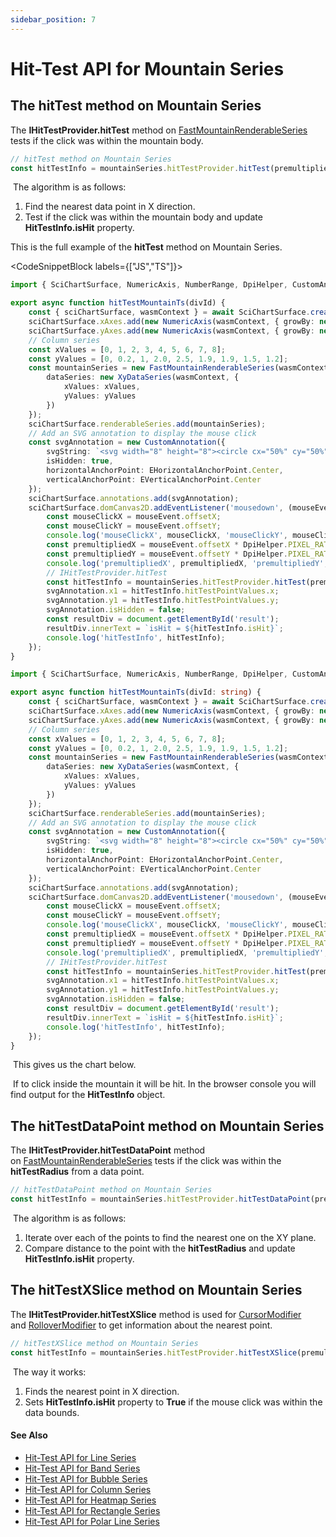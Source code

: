 ```yaml
---
sidebar_position: 7
---
```


# Hit-Test API for Mountain Series

The hitTest method on Mountain Series
-------------------------------------

The **IHitTestProvider.hitTest** method on [FastMountainRenderableSeries](/2d-charts/chart-types/hit-test-api/fast-mountain-renderable-series) tests if the click was within the mountain body.

```ts
// hitTest method on Mountain Series
const hitTestInfo = mountainSeries.hitTestProvider.hitTest(premultipliedX, premultipliedY);
```

 The algorithm is as follows:

1.  Find the nearest data point in X direction.
2.  Test if the click was within the mountain body and update **HitTestInfo.isHit** property.

This is the full example of the **hitTest** method on Mountain Series.

<CodeSnippetBlock labels={["JS","TS"]}>
```ts showLineNumbers
import { SciChartSurface, NumericAxis, NumberRange, DpiHelper, CustomAnnotation, EHorizontalAnchorPoint, EVerticalAnchorPoint, XyDataSeries, FastMountainRenderableSeries } from "scichart";

export async function hitTestMountainTs(divId) {
    const { sciChartSurface, wasmContext } = await SciChartSurface.create(divId);
    sciChartSurface.xAxes.add(new NumericAxis(wasmContext, { growBy: new NumberRange(0.05, 0.05) }));
    sciChartSurface.yAxes.add(new NumericAxis(wasmContext, { growBy: new NumberRange(0.05, 0.05) }));
    // Column series
    const xValues = [0, 1, 2, 3, 4, 5, 6, 7, 8];
    const yValues = [0, 0.2, 1, 2.0, 2.5, 1.9, 1.9, 1.5, 1.2];
    const mountainSeries = new FastMountainRenderableSeries(wasmContext, {
        dataSeries: new XyDataSeries(wasmContext, {
            xValues: xValues,
            yValues: yValues
        })
    });
    sciChartSurface.renderableSeries.add(mountainSeries);
    // Add an SVG annotation to display the mouse click
    const svgAnnotation = new CustomAnnotation({
        svgString: `<svg width="8" height="8"><circle cx="50%" cy="50%" r="4" fill="#FF0000"/></svg>`,
        isHidden: true,
        horizontalAnchorPoint: EHorizontalAnchorPoint.Center,
        verticalAnchorPoint: EVerticalAnchorPoint.Center
    });
    sciChartSurface.annotations.add(svgAnnotation);
    sciChartSurface.domCanvas2D.addEventListener('mousedown', (mouseEvent) => {
        const mouseClickX = mouseEvent.offsetX;
        const mouseClickY = mouseEvent.offsetY;
        console.log('mouseClickX', mouseClickX, 'mouseClickY', mouseClickY);
        const premultipliedX = mouseEvent.offsetX * DpiHelper.PIXEL_RATIO;
        const premultipliedY = mouseEvent.offsetY * DpiHelper.PIXEL_RATIO;
        console.log('premultipliedX', premultipliedX, 'premultipliedY', premultipliedY);
        // IHitTestProvider.hitTest
        const hitTestInfo = mountainSeries.hitTestProvider.hitTest(premultipliedX, premultipliedY);
        svgAnnotation.x1 = hitTestInfo.hitTestPointValues.x;
        svgAnnotation.y1 = hitTestInfo.hitTestPointValues.y;
        svgAnnotation.isHidden = false;
        const resultDiv = document.getElementById('result');
        resultDiv.innerText = `isHit = ${hitTestInfo.isHit}`;
        console.log('hitTestInfo', hitTestInfo);
    });
}
```
```ts showLineNumbers
import { SciChartSurface, NumericAxis, NumberRange, DpiHelper, CustomAnnotation, EHorizontalAnchorPoint, EVerticalAnchorPoint, XyDataSeries, FastMountainRenderableSeries } from "scichart";

export async function hitTestMountainTs(divId: string) {
    const { sciChartSurface, wasmContext } = await SciChartSurface.create(divId);
    sciChartSurface.xAxes.add(new NumericAxis(wasmContext, { growBy: new NumberRange(0.05, 0.05) }));
    sciChartSurface.yAxes.add(new NumericAxis(wasmContext, { growBy: new NumberRange(0.05, 0.05) }));
    // Column series
    const xValues = [0, 1, 2, 3, 4, 5, 6, 7, 8];
    const yValues = [0, 0.2, 1, 2.0, 2.5, 1.9, 1.9, 1.5, 1.2];
    const mountainSeries = new FastMountainRenderableSeries(wasmContext, {
        dataSeries: new XyDataSeries(wasmContext, {
            xValues: xValues,
            yValues: yValues
        })
    });
    sciChartSurface.renderableSeries.add(mountainSeries);
    // Add an SVG annotation to display the mouse click
    const svgAnnotation = new CustomAnnotation({
        svgString: `<svg width="8" height="8"><circle cx="50%" cy="50%" r="4" fill="#FF0000"/></svg>`,
        isHidden: true,
        horizontalAnchorPoint: EHorizontalAnchorPoint.Center,
        verticalAnchorPoint: EVerticalAnchorPoint.Center
    });
    sciChartSurface.annotations.add(svgAnnotation);
    sciChartSurface.domCanvas2D.addEventListener('mousedown', (mouseEvent: MouseEvent) => {
        const mouseClickX = mouseEvent.offsetX;
        const mouseClickY = mouseEvent.offsetY;
        console.log('mouseClickX', mouseClickX, 'mouseClickY', mouseClickY);
        const premultipliedX = mouseEvent.offsetX * DpiHelper.PIXEL_RATIO;
        const premultipliedY = mouseEvent.offsetY * DpiHelper.PIXEL_RATIO;
        console.log('premultipliedX', premultipliedX, 'premultipliedY', premultipliedY);
        // IHitTestProvider.hitTest
        const hitTestInfo = mountainSeries.hitTestProvider.hitTest(premultipliedX, premultipliedY);
        svgAnnotation.x1 = hitTestInfo.hitTestPointValues.x;
        svgAnnotation.y1 = hitTestInfo.hitTestPointValues.y;
        svgAnnotation.isHidden = false;
        const resultDiv = document.getElementById('result');
        resultDiv.innerText = `isHit = ${hitTestInfo.isHit}`;
        console.log('hitTestInfo', hitTestInfo);
    });
}
```
</CodeSnippetBlock>

 This gives us the chart below.

<CenteredImageWrapper
    src="/images/HitTestApi_mountain-chart1.png"
/>

 If to click inside the mountain it will be hit. In the browser console you will find output for the **HitTestInfo** object.

The hitTestDataPoint method on Mountain Series
----------------------------------------------

The **IHitTestProvider.hitTestDataPoint** method on [FastMountainRenderableSeries](/2d-charts/chart-types/fast-mountain-area-renderable-series) tests if the click was within the **hitTestRadius** from a data point.

```ts
// hitTestDataPoint method on Mountain Series
const hitTestInfo = mountainSeries.hitTestProvider.hitTestDataPoint(premultipliedX, premultipliedY, HIT\_TEST\_RADIUS);
```

 The algorithm is as follows:

1.  Iterate over each of the points to find the nearest one on the XY plane.
2.  Compare distance to the point with the **hitTestRadius** and update **HitTestInfo.isHit** property.

The hitTestXSlice method on Mountain Series
-------------------------------------------

The **IHitTestProvider.hitTestXSlice** method is used for [CursorModifier](/2d-charts/chart-modifier-api/cursor-modifier/cursor-modifier-overview) and [RolloverModifier](/2d-charts/chart-modifier-api/rollover-modifier) to get information about the nearest point.

```ts
// hitTestXSlice method on Mountain Series
const hitTestInfo = mountainSeries.hitTestProvider.hitTestXSlice(premultipliedX, premultipliedY);
```

 The way it works:

1.  Finds the nearest point in X direction.
2.  Sets **HitTestInfo.isHit** property to **True** if the mouse click was within the data bounds.

#### See Also

* [Hit-Test API for Line Series](/2d-charts/chart-types/hit-test-api/fast-line-renderable-series)
* [Hit-Test API for Band Series](/2d-charts/chart-types/hit-test-api/fast-band-renderable-series)
* [Hit-Test API for Bubble Series](/2d-charts/chart-types/hit-test-api/fast-bubble-renderable-series)
* [Hit-Test API for Column Series](/2d-charts/chart-types/hit-test-api/fast-column-renderable-series)
* [Hit-Test API for Heatmap Series](/2d-charts/chart-types/hit-test-api/uniform-heatmap-renderable-series)
* [Hit-Test API for Rectangle Series](/2d-charts/chart-types/hit-test-api/fast-rectangle-renderable-series)
* [Hit-Test API for Polar Line Series](/2d-charts/chart-types/hit-test-api/polar-line-renderable-series)
